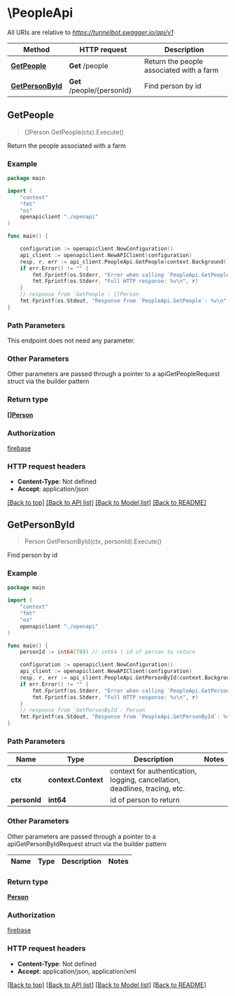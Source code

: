 # \PeopleApi

All URIs are relative to *https://tunnelbot.swagger.io/api/v1*

Method | HTTP request | Description
------------- | ------------- | -------------
[**GetPeople**](PeopleApi.md#GetPeople) | **Get** /people | Return the people associated with a farm
[**GetPersonById**](PeopleApi.md#GetPersonById) | **Get** /people/{personId} | Find person by id



## GetPeople

> []Person GetPeople(ctx).Execute()

Return the people associated with a farm



### Example

```go
package main

import (
    "context"
    "fmt"
    "os"
    openapiclient "./openapi"
)

func main() {

    configuration := openapiclient.NewConfiguration()
    api_client := openapiclient.NewAPIClient(configuration)
    resp, r, err := api_client.PeopleApi.GetPeople(context.Background()).Execute()
    if err.Error() != "" {
        fmt.Fprintf(os.Stderr, "Error when calling `PeopleApi.GetPeople``: %v\n", err)
        fmt.Fprintf(os.Stderr, "Full HTTP response: %v\n", r)
    }
    // response from `GetPeople`: []Person
    fmt.Fprintf(os.Stdout, "Response from `PeopleApi.GetPeople`: %v\n", resp)
}
```

### Path Parameters

This endpoint does not need any parameter.

### Other Parameters

Other parameters are passed through a pointer to a apiGetPeopleRequest struct via the builder pattern


### Return type

[**[]Person**](Person.md)

### Authorization

[firebase](../README.md#firebase)

### HTTP request headers

- **Content-Type**: Not defined
- **Accept**: application/json

[[Back to top]](#) [[Back to API list]](../README.md#documentation-for-api-endpoints)
[[Back to Model list]](../README.md#documentation-for-models)
[[Back to README]](../README.md)


## GetPersonById

> Person GetPersonById(ctx, personId).Execute()

Find person by id



### Example

```go
package main

import (
    "context"
    "fmt"
    "os"
    openapiclient "./openapi"
)

func main() {
    personId := int64(789) // int64 | id of person to return

    configuration := openapiclient.NewConfiguration()
    api_client := openapiclient.NewAPIClient(configuration)
    resp, r, err := api_client.PeopleApi.GetPersonById(context.Background(), personId).Execute()
    if err.Error() != "" {
        fmt.Fprintf(os.Stderr, "Error when calling `PeopleApi.GetPersonById``: %v\n", err)
        fmt.Fprintf(os.Stderr, "Full HTTP response: %v\n", r)
    }
    // response from `GetPersonById`: Person
    fmt.Fprintf(os.Stdout, "Response from `PeopleApi.GetPersonById`: %v\n", resp)
}
```

### Path Parameters


Name | Type | Description  | Notes
------------- | ------------- | ------------- | -------------
**ctx** | **context.Context** | context for authentication, logging, cancellation, deadlines, tracing, etc.
**personId** | **int64** | id of person to return | 

### Other Parameters

Other parameters are passed through a pointer to a apiGetPersonByIdRequest struct via the builder pattern


Name | Type | Description  | Notes
------------- | ------------- | ------------- | -------------


### Return type

[**Person**](Person.md)

### Authorization

[firebase](../README.md#firebase)

### HTTP request headers

- **Content-Type**: Not defined
- **Accept**: application/json, application/xml

[[Back to top]](#) [[Back to API list]](../README.md#documentation-for-api-endpoints)
[[Back to Model list]](../README.md#documentation-for-models)
[[Back to README]](../README.md)

